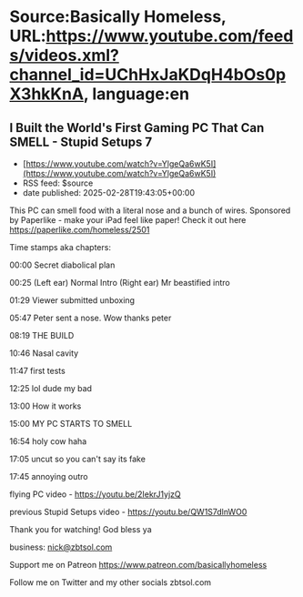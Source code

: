 # Source:Basically Homeless, URL:https://www.youtube.com/feeds/videos.xml?channel_id=UChHxJaKDqH4bOs0pX3hkKnA, language:en

## I Built the World's First Gaming PC That Can SMELL - Stupid Setups 7
 - [https://www.youtube.com/watch?v=YlgeQa6wK5I](https://www.youtube.com/watch?v=YlgeQa6wK5I)
 - RSS feed: $source
 - date published: 2025-02-28T19:43:05+00:00

This PC can smell food with a literal nose and a bunch of wires. Sponsored by Paperlike - make your iPad feel like paper! Check it out here https://paperlike.com/homeless/2501


Time stamps aka chapters:

00:00 Secret diabolical plan

00:25 (Left ear) Normal Intro (Right ear) Mr beastified intro

01:29 Viewer submitted unboxing

05:47 Peter sent a nose. Wow thanks peter

08:19 THE BUILD

10:46 Nasal cavity

11:47 first tests

12:25 lol dude my bad 

13:00 How it works

15:00 MY PC STARTS TO SMELL

16:54 holy cow haha

17:05 uncut so you can't say its fake

17:45 annoying outro

flying PC video - https://youtu.be/2IekrJ1yjzQ

previous Stupid Setups video - https://youtu.be/QW1S7dlnWO0

Thank you for watching! God bless ya


business: nick@zbtsol.com

Support me on Patreon https://www.patreon.com/basicallyhomeless

Follow me on Twitter and my other socials zbtsol.com


